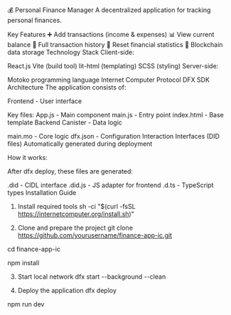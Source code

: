 💰 Personal Finance Manager
A decentralized application for tracking personal finances.

Key Features
➕ Add transactions (income & expenses)
📊 View current balance
📅 Full transaction history
🔄 Reset financial statistics
🔐 Blockchain data storage
Technology Stack
Client-side:

React.js
Vite (build tool)
lit-html (templating)
SCSS (styling)
Server-side:

Motoko programming language
Internet Computer Protocol
DFX SDK
Architecture
The application consists of:

Frontend - User interface

Key files:
App.js - Main component
main.js - Entry point
index.html - Base template
Backend Canister - Data logic

main.mo - Core logic
dfx.json - Configuration
Interaction Interfaces (DID files) Automatically generated during deployment

How it works:

After dfx deploy, these files are generated:

.did - CIDL interface
.did.js - JS adapter for frontend
.d.ts - TypeScript types
Installation Guide
1. Install required tools
sh -ci "$(curl -fsSL https://internetcomputer.org/install.sh)"

2. Clone and prepare the project
git clone https://github.com/yourusername/finance-app-ic.git

cd finance-app-ic

npm install

3. Start local network
dfx start --background --clean

4. Deploy the application
dfx deploy

npm run dev
